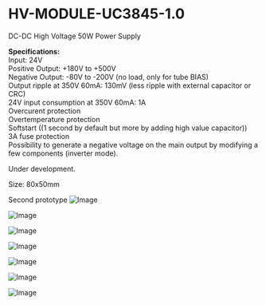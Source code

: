 # HV-MODULE-UC3845-1.0

DC-DC High Voltage 50W Power Supply 

<b>Specifications:</b><br>
Input: 24V<br>
Positive Output: +180V to +500V<br>
Negative Output: -80V to -200V (no load, only for tube BIAS)<br>
Output ripple at 350V 60mA: 130mV (less ripple with external capacitor or CRC)<br>
24V input consumption at 350V 60mA: 1A<br>
Overcurent protection<br>
Overtemperature protection<br>
Softstart ((1 second by default but more by adding high value capacitor))<br>
3A fuse protection<br>
Possibility to generate a negative voltage on the main output by modifying a few components (inverter mode).
<br>

Under development.

Size: 80x50mm

Second prototype
![Image](https://github.com/user-attachments/assets/7f58a1af-ec62-44aa-819f-a93eed9e939e)

![Image](https://github.com/user-attachments/assets/fbb2b0e0-e8f0-4e39-8f49-cdd2f9b79dd8)

![Image](https://github.com/user-attachments/assets/7d35468e-f796-4eb3-878d-a9243901e4cc)

![Image](https://github.com/user-attachments/assets/23f5d174-38e0-4de2-b38c-c2f5b7a6ad67)

![Image](https://github.com/user-attachments/assets/3a37e264-a406-4914-a646-73a410df2cc3)

![Image](https://github.com/user-attachments/assets/bb23836e-c7c8-48ba-8d2b-d5730af31244)

![Image](https://github.com/user-attachments/assets/1ed9d310-89a4-4d58-a047-db004bc6337f)